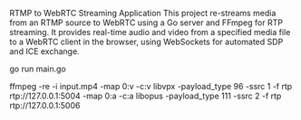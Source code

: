 RTMP to WebRTC Streaming Application
This project re-streams media from an RTMP source to WebRTC using a Go server and FFmpeg for RTP streaming. It provides real-time audio and video from a specified media file to a WebRTC client in the browser, using WebSockets for automated SDP and ICE exchange.


go run main.go

ffmpeg -re -i input.mp4 -map 0:v -c:v libvpx -payload_type 96 -ssrc 1 -f rtp rtp://127.0.0.1:5004 -map 0:a -c:a libopus -payload_type 111 -ssrc 2 -f rtp rtp://127.0.0.1:5006



